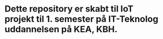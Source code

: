 # Dette repository er skabt til IoT projekt til 1. semester på IT-Teknolog uddannelsen på KEA, KBH.
